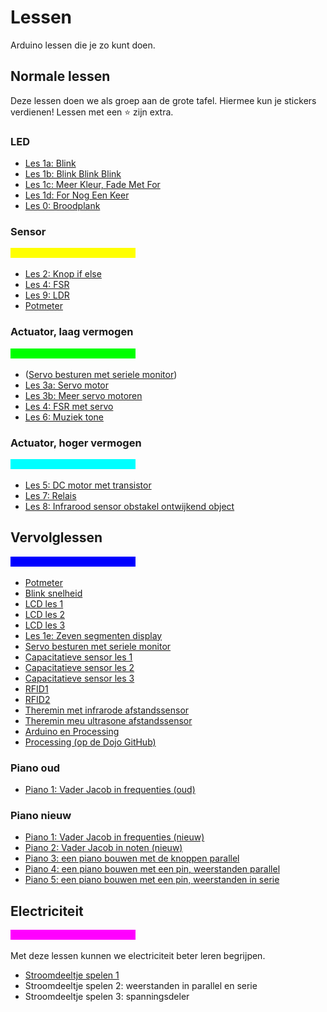 # Lessen

Arduino lessen die je zo kunt doen.

## Normale lessen

Deze lessen doen we als groep aan de grote tafel.
Hiermee kun je stickers verdienen! Lessen met een :star: zijn extra.

### LED

 * [Les 1a: Blink](1a_Blink/README.md)
 * [Les 1b: Blink Blink Blink](1b_BlinkBlinkBlink/README.md)
 * [Les 1c: Meer Kleur, Fade Met For](1c_MeerKleurFadeMetFor/README.md)
 * [Les 1d: For Nog Een Keer](1d_ForNogEenKeer/README.md) 
 * [Les 0: Broodplank](0_Breadboard/README.md)

### Sensor

![gele balk](Geel.png)

 * [Les 2: Knop if else](2_Knop_if_else/README.md) 
 * [Les 4: FSR](4_FSR/README.md) 
 * [Les 9: LDR](9_LDR/README.md) 
 * [Potmeter](Potmeter/README.md)

### Actuator, laag vermogen

![groene balk](Groen.png)

 * ([Servo besturen met seriele monitor](ServoSerial/README.md))
 * [Les 3a: Servo motor](3_servo_motor/README.md)
 * [Les 3b: Meer servo motoren](3_servo_motoren/README.md)
 * [Les 4: FSR met servo](4_FSR_met_servo/README.md)
 * [Les 6: Muziek tone](6_muziek_tone/README.md)

### Actuator, hoger vermogen

![cyane balk](Cyaan.png)

 * [Les 5: DC motor met transistor](5_dc_motor_met_transistor/README.md)
 * [Les 7: Relais](7_dc_motor_met_relais/README.md)
 * [Les 8: Infrarood sensor obstakel ontwijkend object](8_infrarood_sensor_obstakel_ontwijkend_object/README.md)

## Vervolglessen

![blauwe balk](Blauw.png)

 * [Potmeter](Potmeter/README.md)
 * [Blink snelheid](BlinkSnelheid/README.md)
 * [LCD les 1](LCD1/README.md)
 * [LCD les 2](LCD2/README.md)
 * [LCD les 3](LCD3/README.md)
 * [Les 1e: Zeven segmenten display](ZevenSegmentDisplay/README.md)
 * [Servo besturen met seriele monitor](ServoSerial/README.md)
 * [Capacitatieve sensor les 1](CapacitatieveSensor1/README.md)
 * [Capacitatieve sensor les 2](CapacitatieveSensor2/README.md)
 * [Capacitatieve sensor les 3](CapacitatieveSensor3/README.md)
 * [RFID1](RFID1/README.md)
 * [RFID2](RFID2/README.md)
 * [Theremin met infrarode afstandssensor](Theremin_infrarood/README.md)
 * [Theremin meu ultrasone afstandssensor](Theremin_ultrasoon/README.md)
 * [Arduino en Processing](Arduino_en_processing/README.md)
 * [Processing (op de Dojo GitHub)](https://github.com/richelbilderbeek/Dojo/tree/master/LessenProcessing)

### Piano oud

 * [Piano 1: Vader Jacob in frequenties (oud)](Piano1/README.md)

### Piano nieuw

 * [Piano 1: Vader Jacob in frequenties (nieuw)](PianoX_vader_jacob_frequenties/README.md)
 * [Piano 2: Vader Jacob in noten (nieuw)](PianoX_vader_jacob_noten/README.md)
 * [Piano 3: een piano bouwen met de knoppen parallel](PianoX_piano_parallel/README.md)
 * [Piano 4: een piano bouwen met een pin, weerstanden parallel](PianoX_piano_een_pin/README.md)
 * [Piano 5: een piano bouwen met een pin, weerstanden in serie](PianoX_piano_serie/README.md)

## Electriciteit

![magenta balk](Magenta.png)

Met deze lessen kunnen we electriciteit beter leren begrijpen.

 * [Stroomdeeltje spelen 1](StroomdeeltjeSpelen1/README.md)
 * Stroomdeeltje spelen 2: weerstanden in parallel en serie
 * Stroomdeeltje spelen 3: spanningsdeler